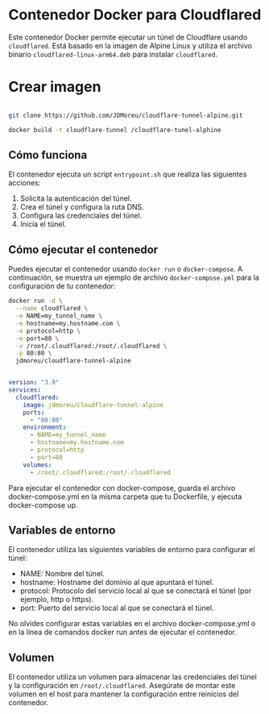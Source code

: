 # Contenedor Docker para Cloudflared

Este contenedor Docker permite ejecutar un túnel de Cloudflare usando `cloudflared`. Está basado en la imagen de Alpine Linux y utiliza el archivo binario `cloudflared-linux-arm64.deb` para instalar `cloudflared`.

# Crear imagen

```bash

git clone https://github.com/JDMoreu/cloudflare-tunnel-alpine.git

docker build -t cloudflare-tunnel /cloudflare-tunel-alphine

```


## Cómo funciona

El contenedor ejecuta un script `entrypoint.sh` que realiza las siguientes acciones:

1. Solicita la autenticación del túnel.
2. Crea el túnel y configura la ruta DNS.
3. Configura las credenciales del túnel.
4. Inicia el túnel.

## Cómo ejecutar el contenedor

Puedes ejecutar el contenedor usando `docker run` o `docker-compose`. A continuación, se muestra un ejemplo de archivo `docker-compose.yml` para la configuración de tu contenedor:

```bash
docker run -d \
  --name cloudflared \
  -e NAME=my_tunnel_name \
  -e hostname=my.hostname.com \
  -e protocol=http \
  -e port=80 \
  -v /root/.cloudflared:/root/.cloudflared \
  -p 80:80 \
  jdmoreu/cloudflare-tunnel-alpine

```

```yaml

version: "3.9"
services:
  cloudflared:
    image: jdmoreu/cloudflare-tunnel-alpine
    ports:
      - "80:80"
    environment:
      - NAME=my_tunnel_name
      - hostname=my.hostname.com
      - protocol=http
      - port=80
    volumes:
      - /root/.cloudflared:/root/.cloudflared

```
Para ejecutar el contenedor con docker-compose, guarda el archivo docker-compose.yml en la misma carpeta que tu Dockerfile, y ejecuta docker-compose up.

## Variables de entorno

El contenedor utiliza las siguientes variables de entorno para configurar el túnel:

- NAME: Nombre del túnel.
- hostname: Hostname del dominio al que apuntará el túnel.
- protocol: Protocolo del servicio local al que se conectará el túnel (por ejemplo, http o https).
- port: Puerto del servicio local al que se conectará el túnel.

No olvides configurar estas variables en el archivo docker-compose.yml o en la línea de comandos docker run antes de ejecutar el contenedor.

## Volumen

El contenedor utiliza un volumen para almacenar las credenciales del túnel y la configuración en `/root/.cloudflared`. Asegúrate de montar este volumen en el host para mantener la configuración entre reinicios del contenedor.
